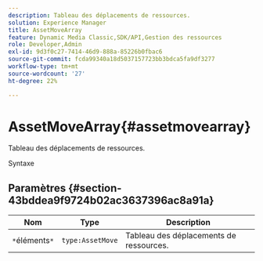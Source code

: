 ```yaml
---
description: Tableau des déplacements de ressources.
solution: Experience Manager
title: AssetMoveArray
feature: Dynamic Media Classic,SDK/API,Gestion des ressources
role: Developer,Admin
exl-id: 9d3f0c27-7414-46d9-888a-85226b0fbac6
source-git-commit: fcda99340a18d5037157723bb3bdca5fa9df3277
workflow-type: tm+mt
source-wordcount: '27'
ht-degree: 22%

---
```


# AssetMoveArray{#assetmovearray}

Tableau des déplacements de ressources.

Syntaxe

## Paramètres {#section-43bddea9f9724b02ac3637396ac8a91a}

| Nom | Type | Description |
|---|---|---|
| `*`éléments`*` | `type:AssetMove` | Tableau des déplacements de ressources. |
